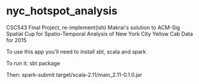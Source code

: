 # nyc_hotspot_analysis
CSC543 Final Project, re-implement(ish) Makrai's solution to ACM-Sig Spatial Cup for Spatio-Temporal Analysis of New York City Yellow Cab Data for 2015

To use this app you'll need to install sbt, scala and spark

To run it: 
sbt package

Then:
spark-submit target/scala-2.11/main_2.11-0.1.0.jar
